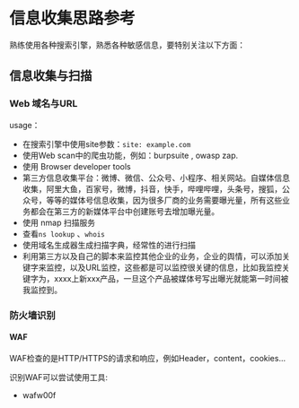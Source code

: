 # 信息收集思路参考

熟练使用各种搜索引擎，熟悉各种敏感信息，要特别关注以下方面：

## 信息收集与扫描

### Web 域名与URL
usage：
- 在搜索引擎中使用site参数：```site: example.com```
- 使用Web scan中的爬虫功能，例如：burpsuite , owasp zap.
- 使用 Browser developer tools
- 第三方信息收集平台：微博、微信、公众号、小程序、相关网站。自媒体信息收集，阿里大鱼，百家号，微博，抖音，快手，哔哩哔哩，头条号，搜狐，公众号，等等的媒体号信息收集，因为很多厂商的业务需要曝光量，所有这些业务都会在第三方的新媒体平台中创建账号去增加曝光量。
- 使用 nmap 扫描服务
- 查看``` ns lookup ``` 、```whois``` 
- 使用域名生成器生成扫描字典，经常性的进行扫描
- 利用第三方以及自己的脚本来监控其他企业的业务，企业的舆情，可以添加关键字来监控，以及URL监控，这些都是可以监控很关键的信息，比如我监控关键字为，xxxx上新xxx产品，一旦这个产品被媒体号写出曝光就能第一时间被我监控到。

### 防火墙识别

#### WAF

WAF检查的是HTTP/HTTPS的请求和响应，例如Header，content，cookies...

识别WAF可以尝试使用工具:
- wafw00f 